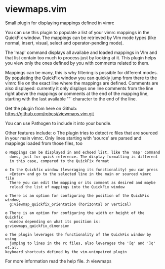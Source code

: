 # viewmaps.vim
Small plugin for displaying mappings defined in vimrc

You can use this plugin to populate a list of your vimrc mappings in the 
QuickFix window.
The mappings can be retrieved by VIm mode types (like normal, insert, visual,
select and operator-pending mode).

The 'map' command displays all availabe and loaded mappings in VIm and that
list contain too much to process just by looking at it. This plugin helps
you view only the ones defined by you with comments related to them.

Mappings can be many, this is why filtering is possible for different modes.
By populating the QuickFix window you can quickly jump from there to the vimrc
file on the exact line where the mappings are defined.
Comments are also displayed: currently it only displays one line comments from
the line right above the mappings or comments at the end of the mapping line,
starting with the last available '"' character to the end of the line.

Get the plugin from here on Github: https://github.com/robcsi/viewmaps.vim.git

You can use Pathogen to include it into your bundle.

Other features include:
	o The plugin tries to detect rc files that are sourced in your main
	  vimrc. Only lines starting with 'source' are parsed and mappings loaded
	  from those files, too

	o Mappings can be displayed in and echoed list, like the 'map' command
	  does, just for quick reference. The display formatting is different
	  in this case, compared to the QuickFix format

	o In the Quickfix window (leveraging its functionality) you can press
	  <Enter> and go to the selected line in the main or sourced vimrc file
	  There you can edit the mapping or its comment as desired and maybe
	  reload the list of mappings into the QuickFix window
	
	o There is an option for configuring the position of the QuickFix window,
	  g:viewmap_quickfix_orientation (horizontal or vertical)

	o There is an option for configuring the width or height of the Quickfix
	  window depending on what its position is: g:viewmaps_quickfix_dimension

	o The plugin leverages the functionality of the QuickFix window by using
	  jumping to lines in the rc files, also leverages the '[q' and ']q' et.al.
    keyboard shortcuts defined by the vim-unimpaired plugin
    
For more information read the help file. :h viewmaps
